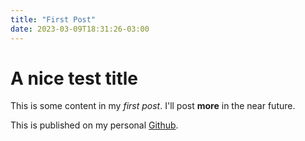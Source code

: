 ```yaml
---
title: "First Post"
date: 2023-03-09T18:31:26-03:00
---
```


# A nice test title

This is some content in my *first post*. I'll post **more** in the near future.

This is published on my personal [Github](https://github.com/danilo-91).

